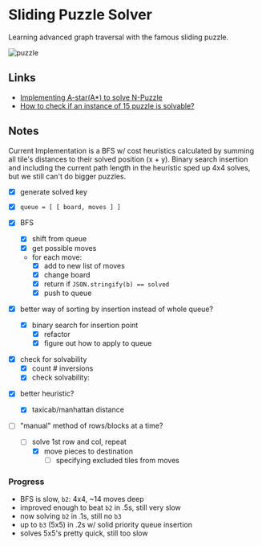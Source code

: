 # Sliding Puzzle Solver

Learning advanced graph traversal with the famous sliding puzzle.

![puzzle](https://upload.wikimedia.org/wikipedia/commons/thumb/f/ff/15-puzzle_magical.svg/220px-15-puzzle_magical.svg.png)

## Links

- [Implementing A-star(A\*) to solve N-Puzzle](https://algorithmsinsight.wordpress.com/graph-theory-2/a-star-in-general/implementing-a-star-to-solve-n-puzzle/)
- [How to check if an instance of 15 puzzle is solvable?](https://www.geeksforgeeks.org/check-instance-15-puzzle-solvable/)

## Notes

Current Implementation is a BFS w/ cost heuristics calculated by summing all tile's distances to their solved position (x + y). Binary search insertion and including the current path length in the heuristic sped up 4x4 solves, but we still can't do bigger puzzles.

- [x] generate solved key
- [x] `queue = [ [ board, moves ] ]`
- [x] BFS

  - [x] shift from queue
  - [x] get possible moves
  - for each move:
    - [x] add to new list of moves
    - [x] change board
    - [x] return if `JSON.stringify(b) == solved`
    - [x] push to queue

- [x] better way of sorting by insertion instead of whole queue?

  - [x] binary search for insertion point
    - [x] refactor
    - [x] figure out how to apply to queue

* [x] check for solvability
  - [x] count # inversions
  - [x] check solvability:

- [x] better heuristic?

  - [x] taxicab/manhattan distance

- [ ] "manual" method of rows/blocks at a time?
  - [ ] solve 1st row and col, repeat
    - [x] move pieces to destination
      - [ ] specifying excluded tiles from moves

### Progress

- BFS is slow, `b2`: 4x4, ~14 moves deep
- improved enough to beat `b2` in .5s, still very slow
- now solving `b2` in .1s, still no `b3`
- up to `b3` (5x5) in .2s w/ solid priority queue insertion
- solves 5x5's pretty quick, still too slow
